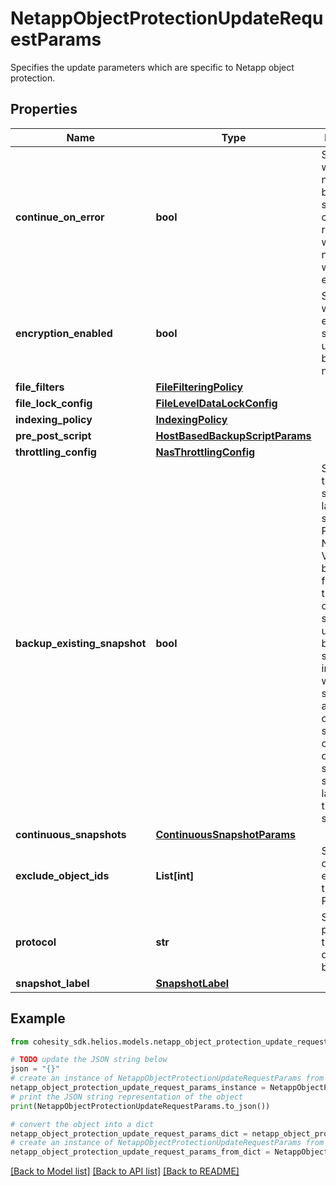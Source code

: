 # NetappObjectProtectionUpdateRequestParams

Specifies the update parameters which are specific to Netapp object protection.

## Properties

Name | Type | Description | Notes
------------ | ------------- | ------------- | -------------
**continue_on_error** | **bool** | Specifies whether or not the backup should continue regardless of whether or not an error was encountered. | [optional] 
**encryption_enabled** | **bool** | Specifies whether the encryption should be used while backup or not. | [optional] 
**file_filters** | [**FileFilteringPolicy**](FileFilteringPolicy.md) |  | [optional] 
**file_lock_config** | [**FileLevelDataLockConfig**](FileLevelDataLockConfig.md) |  | [optional] 
**indexing_policy** | [**IndexingPolicy**](IndexingPolicy.md) |  | [optional] 
**pre_post_script** | [**HostBasedBackupScriptParams**](HostBasedBackupScriptParams.md) |  | [optional] 
**throttling_config** | [**NasThrottlingConfig**](NasThrottlingConfig.md) |  | [optional] 
**backup_existing_snapshot** | **bool** | Specifies that snapshot label is not set for Data-Protect Netapp Volumes backup. If field is set to true, existing oldest snapshot is used for backup and subsequent incremental will be selected in ascending order of snapshot create time on the source. If snapshot label is set, this field is set to false. | [optional] 
**continuous_snapshots** | [**ContinuousSnapshotParams**](ContinuousSnapshotParams.md) |  | [optional] 
**exclude_object_ids** | **List[int]** | Specifies the objects to be excluded in the Protection. | [optional] 
**protocol** | **str** | Specifies the protocol of the NAS device being backed up. | [optional] 
**snapshot_label** | [**SnapshotLabel**](SnapshotLabel.md) |  | [optional] 

## Example

```python
from cohesity_sdk.helios.models.netapp_object_protection_update_request_params import NetappObjectProtectionUpdateRequestParams

# TODO update the JSON string below
json = "{}"
# create an instance of NetappObjectProtectionUpdateRequestParams from a JSON string
netapp_object_protection_update_request_params_instance = NetappObjectProtectionUpdateRequestParams.from_json(json)
# print the JSON string representation of the object
print(NetappObjectProtectionUpdateRequestParams.to_json())

# convert the object into a dict
netapp_object_protection_update_request_params_dict = netapp_object_protection_update_request_params_instance.to_dict()
# create an instance of NetappObjectProtectionUpdateRequestParams from a dict
netapp_object_protection_update_request_params_from_dict = NetappObjectProtectionUpdateRequestParams.from_dict(netapp_object_protection_update_request_params_dict)
```
[[Back to Model list]](../README.md#documentation-for-models) [[Back to API list]](../README.md#documentation-for-api-endpoints) [[Back to README]](../README.md)


